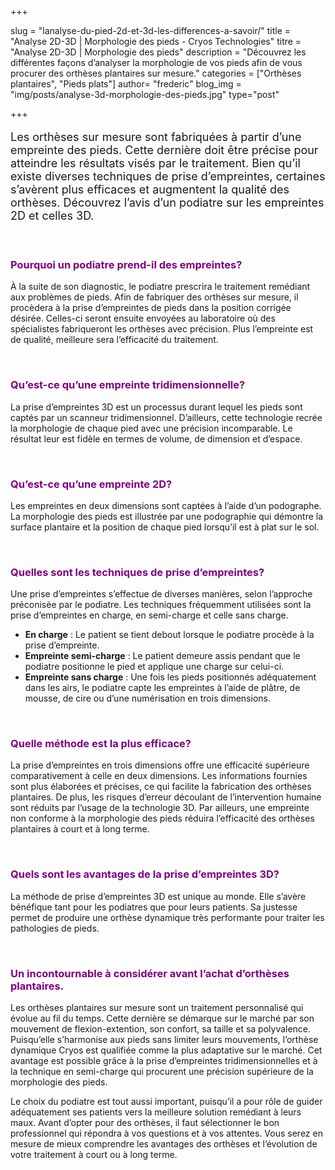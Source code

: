 +++

slug = "lanalyse-du-pied-2d-et-3d-les-differences-a-savoir/"
title = "Analyse 2D-3D | Morphologie des pieds - Cryos Technologies"
titre = "Analyse 2D-3D | Morphologie des pieds"
description = "Découvrez les différentes façons d’analyser la morphologie de vos pieds afin de vous procurer des orthèses plantaires sur mesure."
categories = ["Orthèses plantaires", "Pieds plats"]
author= "frederic"
blog_img = "img/posts/analyse-3d-morphologie-des-pieds.jpg"
type="post"

+++

<p style="font-size: 18px;">Les orthèses sur mesure sont fabriquées à partir d’une empreinte des pieds. Cette dernière doit être précise pour atteindre les résultats visés par le traitement. Bien qu’il existe diverses techniques de prise d’empreintes, certaines s’avèrent plus efficaces et augmentent la qualité des orthèses. Découvrez l’avis d’un podiatre sur les empreintes 2D et celles 3D.</p>
&nbsp;
<h3 style="color: #800080;">Pourquoi un podiatre prend-il des empreintes?</h3>
À la suite de son diagnostic, le podiatre prescrira le traitement remédiant aux problèmes de pieds. Afin de fabriquer des orthèses sur mesure, il procèdera à la prise d’empreintes de pieds dans la position corrigée désirée. Celles-ci seront ensuite envoyées au laboratoire où des spécialistes fabriqueront les orthèses avec précision. Plus l’empreinte est de qualité, meilleure sera l’efficacité du traitement.

&nbsp;
<h3 style="color: #800080;">Qu’est-ce qu’une empreinte tridimensionnelle?</h3>
La prise d’empreintes 3D est un processus durant lequel les pieds sont captés par un scanneur tridimensionnel. D’ailleurs, cette technologie recrée la morphologie de chaque pied avec une précision incomparable. Le résultat leur est fidèle en termes de volume, de dimension et d’espace.

&nbsp;
<h3 style="color: #800080;">Qu’est-ce qu’une empreinte 2D?</h3>
Les empreintes en deux dimensions sont captées à l’aide d’un podographe. La morphologie des pieds est illustrée par une podographie qui démontre la surface plantaire et la position de chaque pied lorsqu’il est à plat sur le sol.

&nbsp;
<h3 style="color: #800080;">Quelles sont les techniques de prise d’empreintes?</h3>
Une prise d’empreintes s’effectue de diverses manières, selon l’approche préconisée par le podiatre. Les techniques fréquemment utilisées sont la prise d’empreintes en charge, en semi-charge et celle sans charge.
<ul>
	<li><strong>En charge</strong> : Le patient se tient debout lorsque le podiatre procède à la prise d’empreinte.</li>
	<li><strong>Empreinte semi-charge</strong> : Le patient demeure assis pendant que le podiatre positionne le pied et applique une charge sur celui-ci.</li>
	<li><strong>Empreinte sans charge</strong> : Une fois les pieds positionnés adéquatement dans les airs, le podiatre capte les empreintes à l’aide de plâtre, de mousse, de cire ou d’une numérisation en trois dimensions.</li>
</ul>
&nbsp;
<h3 style="color: #800080;">Quelle méthode est la plus efficace?</h3>
La prise d’empreintes en trois dimensions offre une efficacité supérieure comparativement à celle en deux dimensions. Les informations fournies sont plus élaborées et précises, ce qui facilite la fabrication des orthèses plantaires. De plus, les risques d’erreur découlant de l’intervention humaine sont réduits par l’usage de la technologie 3D. Par ailleurs, une empreinte non conforme à la morphologie des pieds réduira l’efficacité des orthèses plantaires à court et à long terme.

&nbsp;
<h3 style="color: #800080;">Quels sont les avantages de la prise d’empreintes 3D?</h3>
La méthode de prise d’empreintes 3D est unique au monde. Elle s’avère bénéfique tant pour les podiatres que pour leurs patients. Sa justesse permet de produire une orthèse dynamique très performante pour traiter les pathologies de pieds.

&nbsp;
<h3 style="color: #800080;">Un incontournable à considérer avant l’achat d’orthèses plantaires.</h3>
Les orthèses plantaires sur mesure sont un traitement personnalisé qui évolue au fil du temps. Cette dernière se démarque sur le marché par son mouvement de flexion-extention, son confort, sa taille et sa polyvalence. Puisqu’elle s’harmonise aux pieds sans limiter leurs mouvements, l’orthèse dynamique Cryos est qualifiée comme la plus adaptative sur le marché. Cet avantage est possible grâce à la prise d’empreintes tridimensionnelles et à la technique en semi-charge qui procurent une précision supérieure de la morphologie des pieds.

Le choix du podiatre est tout aussi important, puisqu’il a pour rôle de guider adéquatement ses patients vers la meilleure solution remédiant à leurs maux. Avant d’opter pour des orthèses, il faut sélectionner le bon professionnel qui répondra à vos questions et à vos attentes. Vous serez en mesure de mieux comprendre les avantages des orthèses et l’évolution de votre traitement à court ou à long terme.